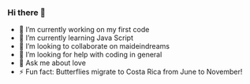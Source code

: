 ### Hi there 👋



- 🔭 I’m currently working on my first code
- 🌱 I’m currently learning Java Script
- 👯 I’m looking to collaborate on maideindreams
- 🤔 I’m looking for help with coding in general
- 💬 Ask me about love
- ⚡ Fun fact: Butterflies migrate to Costa Rica from June to November!


